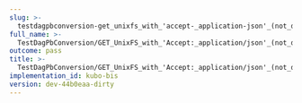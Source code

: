 ```yaml
---
slug: >-
  testdagpbconversion-get_unixfs_with_'accept-_application-json'_(not_dag-json)_is_no-op_(no_conversion)
full_name: >-
  TestDagPbConversion/GET_UnixFS_with_'Accept:_application/json'_(not_dag-json)_is_no-op_(no_conversion)
outcome: pass
title: >-
  TestDagPbConversion/GET_UnixFS_with_'Accept:_application/json'_(not_dag-json)_is_no-op_(no_conversion)
implementation_id: kubo-bis
version: dev-44b0eaa-dirty
---
```


